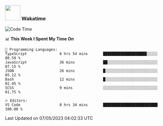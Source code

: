 ### <img src="https://media.giphy.com/media/VgCDAzcKvsR6OM0uWg/giphy.gif" width="50"> Wakatime

  <!--START_SECTION:waka-->
![Code Time](http://img.shields.io/badge/Code%20Time-1%2C392%20hrs%2048%20mins-blue)

📊 **This Week I Spent My Time On** 

```text
💬 Programming Languages: 
TypeScript               6 hrs 54 mins       ████████████████████░░░░░   80.59 % 
JavaScript               36 mins             ██░░░░░░░░░░░░░░░░░░░░░░░   07.15 % 
JSON                     26 mins             █░░░░░░░░░░░░░░░░░░░░░░░░   05.12 % 
Bash                     12 mins             █░░░░░░░░░░░░░░░░░░░░░░░░   02.45 % 
SCSS                     9 mins              ░░░░░░░░░░░░░░░░░░░░░░░░░   01.75 % 

🔥 Editors: 
VS Code                  8 hrs 34 mins       █████████████████████████   100.00 % 
```


 Last Updated on 07/05/2023 04:02:33 UTC
<!--END_SECTION:waka-->
